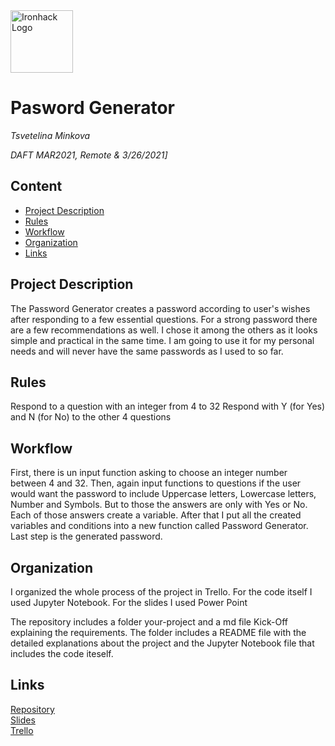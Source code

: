 <img src="https://bit.ly/2VnXWr2" alt="Ironhack Logo" width="100"/>

# Pasword Generator
*Tsvetelina Minkova*

*DAFT MAR2021, Remote & 3/26/2021]*

## Content
- [Project Description](#project-description)
- [Rules](#rules)
- [Workflow](#workflow)
- [Organization](#organization)
- [Links](#links)

## Project Description
The Password Generator creates a password according to user's wishes after responding to a few essential questions. For a strong password there are a few recommendations as well. I chose it among the others as it looks simple and practical in the same time. I am going to use it for my personal needs and will never have the same passwords as I used to so far.

## Rules
Respond to a question with an integer from 4 to 32
Respond with Y (for Yes) and N (for No) to the other 4 questions


## Workflow
First, there is un input function asking to choose an integer number between 4 and 32.
Then, again input functions to questions if the user would want the password to include Uppercase letters, Lowercase letters, Number and Symbols. But to those the answers are only with Yes or No.
Each of those answers create a variable.
After that I put all the created variables and conditions into a new function called Password Generator.
Last step is the generated password.

## Organization
I organized the whole process of the project in Trello. For the code itself I used Jupyter Notebook. For the slides I used Power Point 

The repository includes a folder your-project and a md file Kick-Off explaining the requirements. The folder includes a README file with the detailed explanations about the project and the Jupyter Notebook file that includes the code iteself.


## Links

[Repository](https://github.com/tminkova/Project-Week-1-Build-Your-Own-Game-1)  
[Slides](https://drive.google.com/file/d/1EjNilOXVZKO69yakvui6AoJfALcZXukn/view?usp=sharing)  
[Trello](https://trello.com/b/g3VpUKeH/project-week-1-password-generator)  
